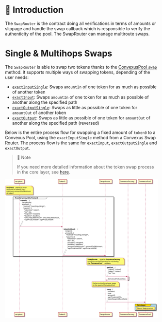 # 📖 Introduction

The `SwapRouter` is the contract doing all verifications in terms of amounts or slippage and handle the swap callback which is responsible to verify the authenticity of the pool. The SwapRouter can manage multiroute swaps.

# **Single & Multihops Swaps**

The `SwapRouter` is able to swap two tokens thanks to the [ConvexusPool `swap`](/core-layer/pool/swap.md#swap) method. It supports multiple ways of swapping tokens, depending of the user needs:

- [`exactInputSingle`](single-swap/exact-input.md#exactinputsingle): Swaps `amountIn` of one token for as much as possible of another token
- [`exactInput`](multihop-swap/exact-input.md#exactinput): Swaps `amountIn` of one token for as much as possible of another along the specified path
- [`exactOutputSingle`](single-swap/exact-output.md#exactoutputsingle): Swaps as little as possible of one token for `amountOut` of another token
- [`exactOutput`](multihop-swap/exact-output.md#exactoutput): Swaps as little as possible of one token for `amountOut` of another along the specified path (reversed)

Below is the entire process flow for swapping a fixed amount of `token0` to a Convexus Pool, using the `exactInputSingle` method from a Convexus Swap Router. The process flow is the same for `exactInput`, `exactOutputSingle` and `exactOutput`.


> 📝 Note
> 
> If you need more detailed information about the token swap process in the core layer, see [here](/core-layer/pool/swap.md#📖-introduction).


![exactInputSingle](./uml/exactInputSingle.svg)
